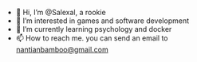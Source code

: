 - 👋 Hi, I’m @Salexal, a rookie
- 👀 I’m interested in games and software development
- 🌱 I’m currently learning psychology and docker
- 📫 How to reach me. you can send an email to nantianbamboo@gmail.com

